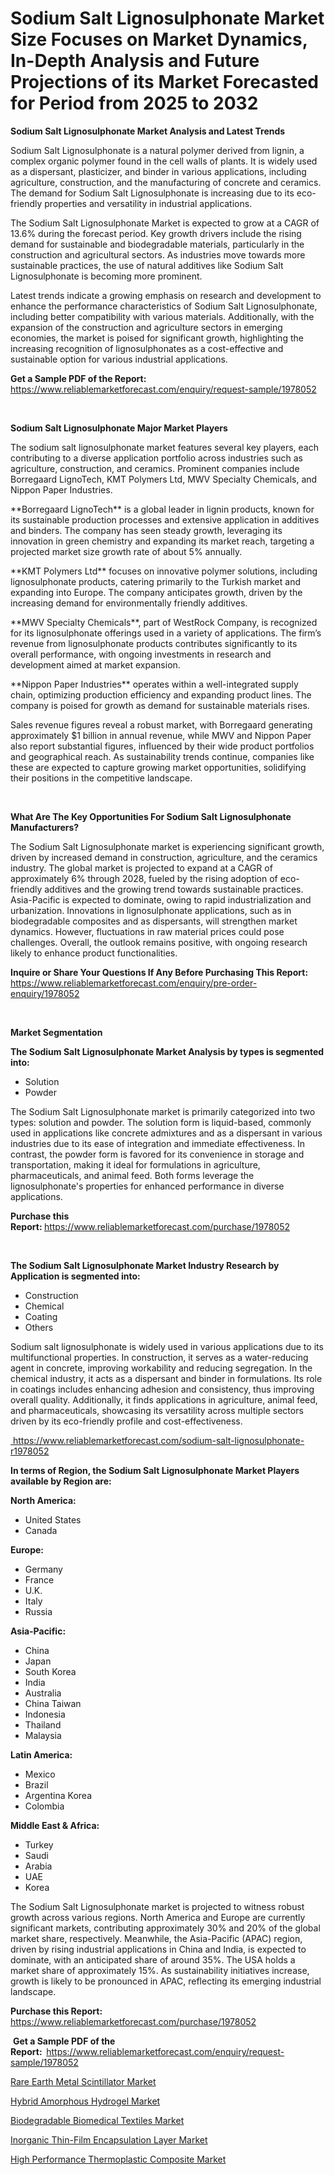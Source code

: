 <p><h1>Sodium Salt Lignosulphonate Market Size Focuses on Market Dynamics, In-Depth Analysis and Future Projections of its Market Forecasted for Period from 2025 to 2032</h1></p><p><strong>Sodium Salt Lignosulphonate Market Analysis and Latest Trends</strong></p>
<p><p>Sodium Salt Lignosulphonate is a natural polymer derived from lignin, a complex organic polymer found in the cell walls of plants. It is widely used as a dispersant, plasticizer, and binder in various applications, including agriculture, construction, and the manufacturing of concrete and ceramics. The demand for Sodium Salt Lignosulphonate is increasing due to its eco-friendly properties and versatility in industrial applications.</p><p>The Sodium Salt Lignosulphonate Market is expected to grow at a CAGR of 13.6% during the forecast period. Key growth drivers include the rising demand for sustainable and biodegradable materials, particularly in the construction and agricultural sectors. As industries move towards more sustainable practices, the use of natural additives like Sodium Salt Lignosulphonate is becoming more prominent.</p><p>Latest trends indicate a growing emphasis on research and development to enhance the performance characteristics of Sodium Salt Lignosulphonate, including better compatibility with various materials. Additionally, with the expansion of the construction and agriculture sectors in emerging economies, the market is poised for significant growth, highlighting the increasing recognition of lignosulphonates as a cost-effective and sustainable option for various industrial applications.</p></p>
<p><strong>Get a Sample PDF of the Report:&nbsp;</strong> <a href="https://www.reliablemarketforecast.com/enquiry/request-sample/1978052?utm_campaign=1167&utm_medium=2&utm_source=Github&utm_content=ia&utm_term=03042025&utm_id=sodium-salt-lignosulphonate">https://www.reliablemarketforecast.com/enquiry/request-sample/1978052</a></p>
<p>&nbsp;</p>
<p><strong>Sodium Salt Lignosulphonate Major Market Players</strong></p>
<p><p>The sodium salt lignosulphonate market features several key players, each contributing to a diverse application portfolio across industries such as agriculture, construction, and ceramics. Prominent companies include Borregaard LignoTech, KMT Polymers Ltd, MWV Specialty Chemicals, and Nippon Paper Industries.</p><p>**Borregaard LignoTech** is a global leader in lignin products, known for its sustainable production processes and extensive application in additives and binders. The company has seen steady growth, leveraging its innovation in green chemistry and expanding its market reach, targeting a projected market size growth rate of about 5% annually.</p><p>**KMT Polymers Ltd** focuses on innovative polymer solutions, including lignosulphonate products, catering primarily to the Turkish market and expanding into Europe. The company anticipates growth, driven by the increasing demand for environmentally friendly additives.</p><p>**MWV Specialty Chemicals**, part of WestRock Company, is recognized for its lignosulphonate offerings used in a variety of applications. The firm’s revenue from lignosulphonate products contributes significantly to its overall performance, with ongoing investments in research and development aimed at market expansion.</p><p>**Nippon Paper Industries** operates within a well-integrated supply chain, optimizing production efficiency and expanding product lines. The company is poised for growth as demand for sustainable materials rises.</p><p>Sales revenue figures reveal a robust market, with Borregaard generating approximately $1 billion in annual revenue, while MWV and Nippon Paper also report substantial figures, influenced by their wide product portfolios and geographical reach. As sustainability trends continue, companies like these are expected to capture growing market opportunities, solidifying their positions in the competitive landscape.</p></p>
<p>&nbsp;</p>
<p><strong>What Are The Key Opportunities For Sodium Salt Lignosulphonate Manufacturers?</strong></p>
<p><p>The Sodium Salt Lignosulphonate market is experiencing significant growth, driven by increased demand in construction, agriculture, and the ceramics industry. The global market is projected to expand at a CAGR of approximately 6% through 2028, fueled by the rising adoption of eco-friendly additives and the growing trend towards sustainable practices. Asia-Pacific is expected to dominate, owing to rapid industrialization and urbanization. Innovations in lignosulphonate applications, such as in biodegradable composites and as dispersants, will strengthen market dynamics. However, fluctuations in raw material prices could pose challenges. Overall, the outlook remains positive, with ongoing research likely to enhance product functionalities.</p></p>
<p><strong>Inquire or Share Your Questions If Any Before Purchasing This Report:</strong> <a href="https://www.reliablemarketforecast.com/enquiry/pre-order-enquiry/1978052?utm_campaign=1167&utm_medium=2&utm_source=Github&utm_content=ia&utm_term=03042025&utm_id=sodium-salt-lignosulphonate">https://www.reliablemarketforecast.com/enquiry/pre-order-enquiry/1978052</a></p>
<p>&nbsp;</p>
<p><strong>Market Segmentation</strong></p>
<p><strong>The Sodium Salt Lignosulphonate Market Analysis by types is segmented into:</strong></p>
<p><ul><li>Solution</li><li>Powder</li></ul></p>
<p><p>The Sodium Salt Lignosulphonate market is primarily categorized into two types: solution and powder. The solution form is liquid-based, commonly used in applications like concrete admixtures and as a dispersant in various industries due to its ease of integration and immediate effectiveness. In contrast, the powder form is favored for its convenience in storage and transportation, making it ideal for formulations in agriculture, pharmaceuticals, and animal feed. Both forms leverage the lignosulphonate's properties for enhanced performance in diverse applications.</p></p>
<p><strong>Purchase this Report:&nbsp;</strong><a href="https://www.reliablemarketforecast.com/purchase/1978052?utm_campaign=1167&utm_medium=2&utm_source=Github&utm_content=ia&utm_term=03042025&utm_id=sodium-salt-lignosulphonate">https://www.reliablemarketforecast.com/purchase/1978052</a></p>
<p>&nbsp;</p>
<p><strong>The Sodium Salt Lignosulphonate Market Industry Research by Application is segmented into:</strong></p>
<p><ul><li>Construction</li><li>Chemical</li><li>Coating</li><li>Others</li></ul></p>
<p><p>Sodium salt lignosulphonate is widely used in various applications due to its multifunctional properties. In construction, it serves as a water-reducing agent in concrete, improving workability and reducing segregation. In the chemical industry, it acts as a dispersant and binder in formulations. Its role in coatings includes enhancing adhesion and consistency, thus improving overall quality. Additionally, it finds applications in agriculture, animal feed, and pharmaceuticals, showcasing its versatility across multiple sectors driven by its eco-friendly profile and cost-effectiveness.</p></p>
<p><a href="https://www.reliablemarketforecast.com/sodium-salt-lignosulphonate-r1978052?utm_campaign=1167&utm_medium=2&utm_source=Github&utm_content=ia&utm_term=03042025&utm_id=sodium-salt-lignosulphonate">&nbsp;https://www.reliablemarketforecast.com/sodium-salt-lignosulphonate-r1978052</a></p>
<p><strong>In terms of Region, the Sodium Salt Lignosulphonate Market Players available by Region are:</strong></p>
<p>
    <p> <strong> North America: </strong>
        <ul>
            <li>United States</li>
            <li>Canada</li>
        </ul>
        </p> 
    <p> <strong> Europe: </strong>
        <ul>
            <li>Germany</li>
            <li>France</li>
            <li>U.K.</li>
            <li>Italy</li>
            <li>Russia</li>
        </ul>
        </p> 
    <p> <strong> Asia-Pacific: </strong>
        <ul>
            <li>China</li>
            <li>Japan</li>
            <li>South Korea</li>
            <li>India</li>
            <li>Australia</li>
            <li>China Taiwan</li>
            <li>Indonesia</li>
            <li>Thailand</li>
            <li>Malaysia</li>
        </ul>
        </p> 
    <p> <strong> Latin America: </strong>
        <ul>
            <li>Mexico</li>
            <li>Brazil</li>
            <li>Argentina Korea</li>
            <li>Colombia</li>
        </ul>
        </p> 
    <p> <strong> Middle East & Africa: </strong>
        <ul>
            <li>Turkey</li>
            <li>Saudi</li>
            <li>Arabia</li>
            <li>UAE</li>
            <li>Korea</li>
        </ul>
    </p>
    </p>
<p><p>The Sodium Salt Lignosulphonate market is projected to witness robust growth across various regions. North America and Europe are currently significant markets, contributing approximately 30% and 20% of the global market share, respectively. Meanwhile, the Asia-Pacific (APAC) region, driven by rising industrial applications in China and India, is expected to dominate, with an anticipated share of around 35%. The USA holds a market share of approximately 15%. As sustainability initiatives increase, growth is likely to be pronounced in APAC, reflecting its emerging industrial landscape.</p></p>
<p><strong>Purchase this Report: </strong><a href="https://www.reliablemarketforecast.com/purchase/1978052?utm_campaign=1167&utm_medium=2&utm_source=Github&utm_content=ia&utm_term=03042025&utm_id=sodium-salt-lignosulphonate">https://www.reliablemarketforecast.com/purchase/1978052</a></p>
<p>&nbsp;<strong>Get a Sample PDF of the Report:&nbsp;&nbsp;</strong><a href="https://www.reliablemarketforecast.com/enquiry/request-sample/1978052?utm_campaign=1167&utm_medium=2&utm_source=Github&utm_content=ia&utm_term=03042025&utm_id=sodium-salt-lignosulphonate">https://www.reliablemarketforecast.com/enquiry/request-sample/1978052</a></p>
<p><strong></strong></p>
<p><p><a href="https://github.com/arocasanzib6/Market-Research-Report-List-1/blob/main/rare-earth-metal-scintillator-market.md?utm_campaign=1167&utm_medium=2&utm_source=Github&utm_content=ia&utm_term=03042025&utm_id=sodium-salt-lignosulphonate">Rare Earth Metal Scintillator Market</a></p><p><a href="https://github.com/HobertDavis43/Market-Research-Report-List-2/blob/main/hybrid-amorphous-hydrogel-market.md?utm_campaign=1167&utm_medium=2&utm_source=Github&utm_content=ia&utm_term=03042025&utm_id=sodium-salt-lignosulphonate">Hybrid Amorphous Hydrogel Market</a></p><p><a href="https://github.com/mabutironaldo/Market-Research-Report-List-7/blob/main/biodegradable-biomedical-textiles-market.md?utm_campaign=1167&utm_medium=2&utm_source=Github&utm_content=ia&utm_term=03042025&utm_id=sodium-salt-lignosulphonate">Biodegradable Biomedical Textiles Market</a></p><p><a href="https://github.com/AshikRahman991/Market-Research-Report-List-2/blob/main/inorganic-thin-film-encapsulation-layer-market.md?utm_campaign=1167&utm_medium=2&utm_source=Github&utm_content=ia&utm_term=03042025&utm_id=sodium-salt-lignosulphonate">Inorganic Thin-Film Encapsulation Layer Market</a></p><p><a href="https://github.com/AlisaRowe24/Market-Research-Report-List-2/blob/main/high-performance-thermoplastic-composite-market.md?utm_campaign=1167&utm_medium=2&utm_source=Github&utm_content=ia&utm_term=03042025&utm_id=sodium-salt-lignosulphonate">High Performance Thermoplastic Composite Market</a></p></p>